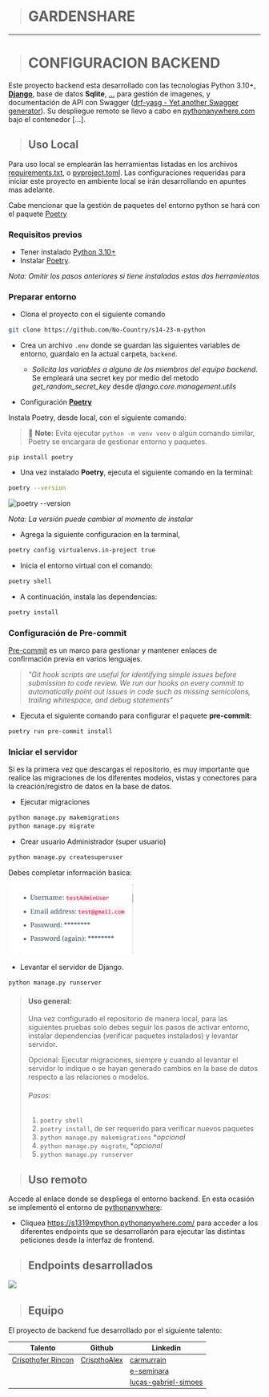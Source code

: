 > # GARDENSHARE
---------------------------------------
> # CONFIGURACION BACKEND

Este proyecto backend esta desarrollado con las tecnologias Python 3.10+, **[Django](https://www.djangoproject.com/)**,
base de datos **Sqlite**, [...]() para gestión de imagenes, y documentación de API
con Swagger ([drf-yasg - Yet another Swagger generator](https://drf-yasg.readthedocs.io/en/stable/readme.html)). Su
despliegue remoto se llevo a cabo en [pythonanywhere.com](https:www.pythonanywhere.com)
bajo el contenedor [...].

> ## Uso Local
Para uso local se emplearán las herramientas listadas en los archivos [requirements.txt](requirements.txt),
o [pyproject.toml](pyproject.toml). Las configuraciones requeridas para iniciar este proyecto en ambiente local se irán
desarrollando en apuntes mas adelante.

Cabe mencionar que la gestión de paquetes del entorno python se hará con el paquete [Poetry](https://pypi.org/project/poetry/)

### Requisitos previos

* Tener instalado [Python 3.10+](https://www.python.org/downloads/)
* Instalar [Poetry](https://pypi.org/project/poetry/).

_Nota: Omitir los pasos anteriores si tiene instaladas estas dos herramientas_

### Preparar entorno

* Clona el proyecto con el siguiente comando
````sh
git clone https://github.com/No-Country/s14-23-m-python
````

* Crea un archivo `.env` donde se guardan las siguientes variables de entorno, guardalo en la actual carpeta, `backend`.
  * _Solicita las variables a alguno de los miembros del equipo backend_. Se empleará una secret key por medio del metodo *_get_random_secret_key_* desde *_django.core.management.utils_*

* Configuración **[Poetry](https://pypi.org/project/poetry/)**

Instala Poetry, desde local, con el siguiente comando:

> 📝 **Note:** Evita ejecutar `python -m venv venv` o algún comando similar, Poetry se encargara de gestionar entorno y paquetes.

```
pip install poetry
```

* Una vez instalado **Poetry**, ejecuta el siguiente comando en la terminal:
````sh
poetry --version
````
![poetry --version](../assets/images/poetry-version.png)

_Nota: La versión puede cambiar al momento de instalar_

* Agrega la siguiente configuracion en la terminal,

```sh
poetry config virtualenvs.in-project true
```

* Inicia el entorno virtual con el comando:

````sh
poetry shell
````

* A continuación, instala las dependencias:

```sh
poetry install
```

### Configuración de Pre-commit
[Pre-commit](https://pre-commit.com/) es un marco para gestionar y mantener enlaces de confirmación previa en varios lenguajes.

> _"Git hook scripts are useful for identifying simple issues before submission to code review. We run our hooks on every
commit to automatically point out issues in code such as missing semicolons, trailing whitespace, and debug statements"_

* Ejecuta el siguiente comando para configurar el paquete **pre-commit**:

```sh
poetry run pre-commit install
```

### Iniciar el servidor

Si es la primera vez que descargas el repositorio, es muy importante que realice las migraciones de los diferentes
modelos, vistas y conectores para la creación/registro de datos en la base de datos.

* Ejecutar migraciones

````sh
python manage.py makemigrations
python manage.py migrate
````
* Crear usuario Administrador (super usuario)

````sh
python manage.py createsuperuser
````

Debes completar información basica:

<img src="assets/images/admin_setup.png" width="250" height="auto">

* Levantar el servidor de Django.

```sh
python manage.py runserver
```
> #### Uso general:
> Una vez configurado el repositorio de manera local, para las siguientes pruebas solo debes seguir los
> pasos de activar entorno, instalar dependencias (verificar paquetes instalados) y levantar servidor.
>
> Opcional: Ejecutar migraciones, siempre y cuando al levantar el servidor lo indique o se hayan generado cambios en la
> base de datos respecto a las relaciones o modelos.
>
> ###### Pasos:
> 1) ```poetry shell```
> 2) ```poetry install```, de ser requerido para verificar nuevos paquetes
> 3) ```python manage.py makemigrations``` *_opcional_
> 4) ```python manage.py migrate```, *_opcional_
> 5) ```python manage.py runserver```


> ## Uso remoto

Accede al enlace donde se despliega el entorno backend. En esta ocasión se implementó el entorno de
[pythonanywhere](https://www.pythonanywhere.com/):

* Cliquea https://s1319mpython.pythonanywhere.com/ para acceder a los diferentes endpoints que se desarrollarón para
ejecutar las distintas peticiones desde la interfaz de frontend.

> ## Endpoints desarrollados
<img src="assets/images/enpoints_API_list.png" width="350" height="auto">

> ## Equipo

El proyecto de backend fue desarrollado por el siguiente talento:


| Talento                | Github                                              | Linkedin                                                                   |
|------------------------|-----------------------------------------------------|----------------------------------------------------------------------------|
| [Crispthofer Rincon]() | [CrispthoAlex](https://github.com/CrispthoAlex)     | [carmurrain](https://www.linkedin.com/in/carmurrain)                       |
| []()  | [](https://github.com/eseminara)           | [e-seminara](https://www.linkedin.com/in/)                                 |
| []()       | [](https://github.com/LucasSimoesMDP) | [lucas-gabriel-simoes](https://www.linkedin.com/in/)             |
